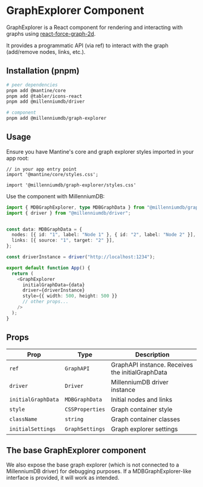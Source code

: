 # GraphExplorer Component

GraphExplorer is a React component for rendering and interacting with graphs using [react-force-graph-2d](https://github.com/vasturiano/react-force-graph).

It provides a programmatic API (via ref) to interact with the graph (add/remove nodes, links, etc.).

## Installation (pnpm)

```sh
# peer dependencies
pnpm add @mantine/core
pnpm add @tabler/icons-react
pnpm add @millenniumdb/driver
```

```sh
# component
pnpm add @millenniumdb/graph-explorer
```

## Usage

Ensure you have Mantine's core and graph explorer styles imported in your app root:

```tsx
// in your app entry point
import '@mantine/core/styles.css';

import '@millenniumdb/graph-explorer/styles.css'
```

Use the component with MillenniumDB:

```typescript
import { MDBGraphExplorer, type MDBGraphData } from "@millenniumdb/graph-explorer";
import { driver } from "@millenniumdb/driver";


const data: MDBGraphData = {
  nodes: [{ id: "1", label: "Node 1" }, { id: "2", label: "Node 2" }],
  links: [{ source: "1", target: "2" }],
};

const driverInstance = driver("http://localhost:1234");

export default function App() {
  return (
    <GraphExplorer
      initialGraphData={data}
      driver={driverInstance}
      style={{ width: 500, height: 500 }}
      // other props...
    />
  );
}
```

## Props

| Prop               | Type            | Description                                      |
| ------------------ | --------------- | ------------------------------------------------ |
| `ref`              | `GraphAPI`      | GraphAPI instance. Receives the initialGraphData |
| `driver`           | `Driver`        | MillenniumDB driver instance                     |
| `initialGraphData` | `MDBGraphData`  | Initial nodes and links                          |
| `style`            | `CSSProperties` | Graph container style                            |
| `className`        | `string`        | Graph container classes                          |
| `initialSettings`  | `GraphSettings` | Graph explorer settings                          |

## The base GraphExplorer component

We also expose the base graph explorer (which is not connected to a MillenniumDB driver) for debugging purposes. If a MDBGraphExplorer-like interface is provided, it will work as intended.

